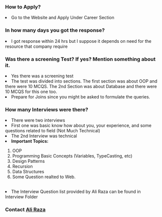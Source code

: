 ### How to Apply?
<li> Go to the Website and Apply Under Career Section </li>

### In how many days you got the response?
<li> I got response within 24 hrs but I suppose it depends on need for the resource that company require </li>

### Was there a screening Test? If yes? Mention something about it.
<li> Yes there was a screening test </li>
<li> The test was divided into sections. The first section was about OOP and there were 10 MCQS. The 2nd Section was about Database and there were 10 MCQS for this one too. </li>
<li> Prepare for Joins since you might be asked to formulate the queries. </li>

### How many Interviews were there?
<li> There were two interviews </li>
<li> First one was basic know how about you, your experience, and some questions related to field (Not Much Technical) </li>
<li> The 2nd Interview was technical </li>
<li> <b> Important Topics: </b> </li>
<ol>
<li> OOP </li>
<li> Programming Basic Concepts (Variables, TypeCasting, etc) </li> 
<li> Design Patterns </li>
<li> Recursion </li> 
<li> Data Structures </li> 
<li> Some Question realted to Web. </li> 
</ol>
<br>

<li> The Interview Question list provided by Ali Raza can be found in Interview Folder</li>

### Contact <a href="https://www.linkedin.com/in/ali-raza-1710/"> Ali Raza </a>